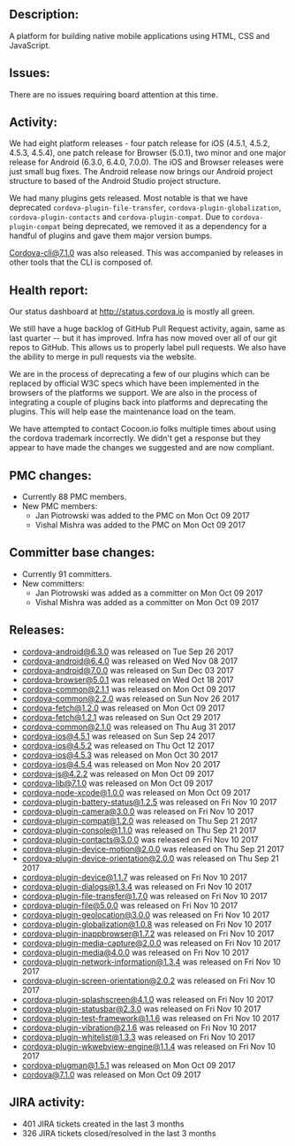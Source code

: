 ## Description: 

 A platform for building native mobile applications using HTML, CSS and JavaScript.
   
## Issues: 
 
 There are no issues requiring board attention at this time.
   
## Activity: 

We had eight platform releases - four patch release for iOS (4.5.1, 4.5.2, 4.5.3, 4.5.4), one patch release for Browser (5.0.1), two minor and one major release for Android (6.3.0, 6.4.0, 7.0.0). The iOS and Browser releases were just small bug fixes. The Android release now brings our Android project structure to based of the Android Studio project structure. 

We had many plugins gets released. Most notable is that we have deprecated `cordova-plugin-file-transfer`, `cordova-plugin-globalization`, `cordova-plugin-contacts` and `cordova-plugin-compat`. Due to `cordova-plugin-compat` being deprecated, we removed it as a dependency for a handful of plugins and gave them major version bumps. 

Cordova-cli@7.1.0 was also released. This was accompanied by releases in other tools that the CLI is composed of.

## Health report: 

Our status dashboard at http://status.cordova.io is mostly all green.

We still have a huge backlog of GitHub Pull Request activity, again, same as last quarter -- but it has improved. Infra has now moved over all of our git repos to GitHub. This allows us to properly label pull requests. We also have the ability to merge in pull requests via the website. 

We are in the process of deprecating a few of our plugins which can be replaced by official W3C specs which have been implemented in the browsers of the platforms we support. We are also in the process of integrating a couple of plugins back into platforms and deprecating the plugins. This will help ease the maintenance load on the team. 

We have attempted to contact Cocoon.io folks multiple times about using the cordova trademark incorrectly. We didn't get a response but they appear to have made the changes we suggested and are now compliant. 

## PMC changes: 
   
 - Currently 88 PMC members. 
 - New PMC members: 
    - Jan Piotrowski was added to the PMC on Mon Oct 09 2017 
    - Vishal Mishra was added to the PMC on Mon Oct 09 2017   
 
## Committer base changes: 

 - Currently 91 committers. 
 - New committers: 
    - Jan Piotrowski was added as a committer on Mon Oct 09 2017 
    - Vishal Mishra was added as a committer on Mon Oct 09 2017 
   
## Releases: 

 - cordova-android@6.3.0 was released on Tue Sep 26 2017
 - cordova-android@6.4.0 was released on Wed Nov 08 2017
 - cordova-android@7.0.0 was released on Sun Dec 03 2017
 - cordova-browser@5.0.1 was released on Wed Oct 18 2017
 - cordova-common@2.1.1 was released on Mon Oct 09 2017
 - cordova-common@2.2.0 was released on Sun Nov 26 2017
 - cordova-fetch@1.2.0 was released on Mon Oct 09 2017
 - cordova-fetch@1.2.1 was released on Sun Oct 29 2017
 - cordova-common@2.1.0 was released on Thu Aug 31 2017
 - cordova-ios@4.5.1 was released on Sun Sep 24 2017 
 - cordova-ios@4.5.2 was released on Thu Oct 12 2017
 - cordova-ios@4.5.3 was released on Mon Oct 30 2017
 - cordova-ios@4.5.4 was released on Mon Nov 20 2017
 - cordova-js@4.2.2 was released on Mon Oct 09 2017
 - cordova-lib@7.1.0 was released on Mon Oct 09 2017
 - cordova-node-xcode@1.0.0 was released on Mon Oct 09 2017
 - cordova-plugin-battery-status@1.2.5 was released on Fri Nov 10 2017
 - cordova-plugin-camera@3.0.0 was released on Fri Nov 10 2017
 - cordova-plugin-compat@1.2.0 was released on Thu Sep 21 2017
 - cordova-plugin-console@1.1.0 was released on Thu Sep 21 2017
 - cordova-plugin-contacts@3.0.0 was released on Fri Nov 10 2017
 - cordova-plugin-device-motion@2.0.0 was released on Thu Sep 21 2017
 - cordova-plugin-device-orientation@2.0.0 was released on Thu Sep 21 2017
 - cordova-plugin-device@1.1.7 was released on Fri Nov 10 2017
 - cordova-plugin-dialogs@1.3.4 was released on Fri Nov 10 2017
 - cordova-plugin-file-transfer@1.7.0 was released on Fri Nov 10 2017
 - cordova-plugin-file@5.0.0 was released on Fri Nov 10 2017
 - cordova-plugin-geolocation@3.0.0 was released on Fri Nov 10 2017
 - cordova-plugin-globalization@1.0.8 was released on Fri Nov 10 2017
 - cordova-plugin-inappbrowser@1.7.2 was released on Fri Nov 10 2017
 - cordova-plugin-media-capture@2.0.0 was released on Fri Nov 10 2017
 - cordova-plugin-media@4.0.0 was released on Fri Nov 10 2017
 - cordova-plugin-network-information@1.3.4 was released on Fri Nov 10 2017
 - cordova-plugin-screen-orientation@2.0.2 was released on Fri Nov 10 2017
 - cordova-plugin-splashscreen@4.1.0 was released on Fri Nov 10 2017
 - cordova-plugin-statusbar@2.3.0 was released on Fri Nov 10 2017
 - cordova-plugin-test-framework@1.1.6 was released on Fri Nov 10 2017
 - cordova-plugin-vibration@2.1.6 was released on Fri Nov 10 2017
 - cordova-plugin-whitelist@1.3.3 was released on Fri Nov 10 2017
 - cordova-plugin-wkwebview-engine@1.1.4 was released on Fri Nov 10 2017
 - cordova-plugman@1.5.1 was released on Mon Oct 09 2017
 - cordova@7.1.0 was released on Mon Oct 09 2017
   
## JIRA activity: 
   
 - 401 JIRA tickets created in the last 3 months 
 - 326 JIRA tickets closed/resolved in the last 3 months  
